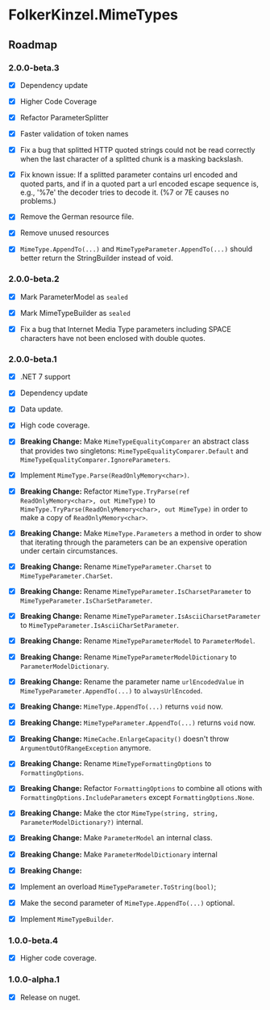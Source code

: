 ﻿# FolkerKinzel.MimeTypes
## Roadmap
### 2.0.0-beta.3
- [x] Dependency update
- [x] Higher Code Coverage
- [x] Refactor ParameterSplitter
- [x] Faster validation of token names
- [x] Fix a bug that splitted HTTP quoted strings could not be read correctly when the last character of a splitted chunk is a masking backslash.
- [x] Fix known issue: If a splitted parameter contains url encoded and quoted parts, and if in a quoted part a url encoded escape sequence is, e.g., '%7e'
the decoder tries to decode it. (%7 or 7E causes no problems.)
- [x] Remove the German resource file.
- [x] Remove unused resources
- [x] `MimeType.AppendTo(...)` and `MimeTypeParameter.AppendTo(...)` should better return the StringBuilder instead of void.


### 2.0.0-beta.2
- [x] Mark ParameterModel as `sealed`
- [x] Mark MimeTypeBuilder as `sealed`
- [x] Fix a bug that Internet Media Type parameters including SPACE characters have not been enclosed with double quotes.


### 2.0.0-beta.1
- [x] .NET 7 support
- [x] Dependency update
- [x] Data update.
- [x] High code coverage.
- [x] **Breaking Change:** Make `MimeTypeEqualityComparer` an abstract class that provides two singletons: `MimeTypeEqualityComparer.Default` and `MimeTypeEqualityComparer.IgnoreParameters`.
- [x] Implement `MimeType.Parse(ReadOnlyMemory<char>)`.
- [x] **Breaking Change:** Refactor `MimeType.TryParse(ref ReadOnlyMemory<char>, out MimeType)` to `MimeType.TryParse(ReadOnlyMemory<char>, out MimeType)` in order to make a copy of `ReadOnlyMemory<char>`.
- [x] **Breaking Change:** Make `MimeType.Parameters` a method in order to show that iterating through the parameters can be an expensive operation under certain circumstances.
- [x] **Breaking Change:** Rename `MimeTypeParameter.Charset` to `MimeTypeParameter.CharSet`.
- [x] **Breaking Change:** Rename `MimeTypeParameter.IsCharsetParameter` to `MimeTypeParameter.IsCharSetParameter`.
- [x] **Breaking Change:** Rename `MimeTypeParameter.IsAsciiCharsetParameter` to `MimeTypeParameter.IsAsciiCharSetParameter`.
- [x] **Breaking Change:** Rename `MimeTypeParameterModel` to `ParameterModel`.
- [x] **Breaking Change:** Rename `MimeTypeParameterModelDictionary` to `ParameterModelDictionary`.
- [x] **Breaking Change:** Rename the parameter name `urlEncodedValue` in `MimeTypeParameter.AppendTo(...)` to `alwaysUrlEncoded`.
- [x] **Breaking Change:** `MimeType.AppendTo(...)` returns `void` now.
- [x] **Breaking Change:** `MimeTypeParameter.AppendTo(...)` returns `void` now.
- [x] **Breaking Change:** `MimeCache.EnlargeCapacity()` doesn't throw `ArgumentOutOfRangeException` anymore.
- [x] **Breaking Change:** Rename `MimeTypeFormattingOptions` to `FormattingOptions`.
- [x] **Breaking Change:** Refactor `FormattingOptions` to combine all otions with `FormattingOptions.IncludeParameters` except `FormattingOptions.None`.
- [x] **Breaking Change:** Make the ctor `MimeType(string, string, ParameterModelDictionary?)` internal.
- [x] **Breaking Change:** Make `ParameterModel` an internal class.
- [x] **Breaking Change:** Make `ParameterModelDictionary` internal
- [x] **Breaking Change:** 
- [x] Implement an overload `MimeTypeParameter.ToString(bool)`;
- [x] Make the second parameter of `MimeType.AppendTo(...)` optional.
- [x] Implement `MimeTypeBuilder`.


### 1.0.0-beta.4
- [x] Higher code coverage.

### 1.0.0-alpha.1
- [x] Release on nuget.

